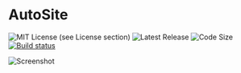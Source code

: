# AutoSite
![MIT License (see License section)](https://img.shields.io/badge/license-MIT-green) ![Latest Release](https://img.shields.io/github/v/release/dotcomboom/AutoSite-XL) ![Code Size](https://img.shields.io/github/languages/code-size/dotcomboom/AutoSite-XL) [![Build status](https://ci.appveyor.com/api/projects/status/hjac5asumu53g0kk?svg=true)](https://ci.appveyor.com/project/dotcomboom/autosite)

![Screenshot](http://dotcomboom.somnolescent.net/software/autosite/ide.png)
